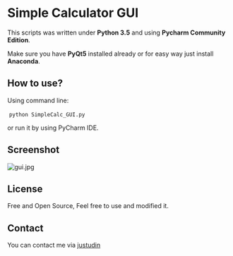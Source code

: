 Simple Calculator GUI
=========================

This scripts was written under **Python 3.5** and using **Pycharm Community Edition**.

Make sure you have **PyQt5** installed already or for easy way just install **Anaconda**.

How to use?
-----------
Using command line:

​		`python SimpleCalc_GUI.py`

or run it by using PyCharm IDE.

Screenshot
-----------
![gui.jpg](gui.JPG)

License
--------
Free and Open Source, Feel free to use and modified it.

Contact
-------
You can contact me via [justudin](http://justudin.com)
